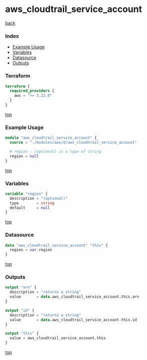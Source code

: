 # aws_cloudtrail_service_account

[back](../aws.md)

### Index

- [Example Usage](#example-usage)
- [Variables](#variables)
- [Datasource](#datasource)
- [Outputs](#outputs)

### Terraform

```terraform
terraform {
  required_providers {
    aws = ">= 3.22.0"
  }
}
```

[top](#index)

### Example Usage

```terraform
module "aws_cloudtrail_service_account" {
  source = "./modules/aws/d/aws_cloudtrail_service_account"

  # region - (optional) is a type of string
  region = null
}
```

[top](#index)

### Variables

```terraform
variable "region" {
  description = "(optional)"
  type        = string
  default     = null
}
```

[top](#index)

### Datasource

```terraform
data "aws_cloudtrail_service_account" "this" {
  region = var.region
}
```

[top](#index)

### Outputs

```terraform
output "arn" {
  description = "returns a string"
  value       = data.aws_cloudtrail_service_account.this.arn
}

output "id" {
  description = "returns a string"
  value       = data.aws_cloudtrail_service_account.this.id
}

output "this" {
  value = aws_cloudtrail_service_account.this
}
```

[top](#index)